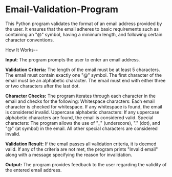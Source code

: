 # Email-Validation-Program
This Python program validates the format of an email address provided by the user. It ensures that the email adheres to basic requirements such as containing an "@" symbol, having a minimum length, and following certain character conventions.

How It Works--

**Input**: The program prompts the user to enter an email address.

**Validation Criteria:**
The length of the email must be at least 5 characters.
The email must contain exactly one "@" symbol.
The first character of the email must be an alphabetic character.
The email must end with either three or two characters after the last dot.

**Character Checks:**
The program iterates through each character in the email and checks for the following:
Whitespace characters: Each email character is checked for whitespace. If any whitespace is found, the email is considered invalid.
Uppercase alphabetic characters: If any uppercase alphabetic characters are found, the email is considered valid.
Special characters: The program allows the use of "_" (underscore), "." (dot), and "@" (at symbol) in the email. All other special characters are considered invalid.

**Validation Result:**
If the email passes all validation criteria, it is deemed valid.
If any of the criteria are not met, the program prints "Invalid email" along with a message specifying the reason for invalidation.

**Output:** The program provides feedback to the user regarding the validity of the entered email address.
